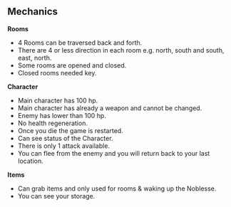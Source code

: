 <h2 id="mechanics">Mechanics</h2>
<p><strong>Rooms</strong></p>
<ul>
<li>4 Rooms can be traversed back and forth.</li>
<li>There are 4 or less direction in each room e.g. north, south and south, east, north.</li>
<li>Some rooms are opened and closed.</li>
<li>Closed rooms needed key.</li>
</ul>
<p><strong>Character</strong></p>
<ul>
<li>Main character has 100 hp.</li>
<li>Main character has already a weapon and cannot be changed.</li>
<li>Enemy has lower than 100 hp.</li>
<li>No health regeneration.</li>
<li>Once you die the game is restarted.</li>
<li>Can see status of the Character.</li>
<li>There is only 1 attack available.</li>
<li>You can flee from the enemy and you will return back to your last location.</li>
</ul>
<p><strong>Items</strong></p>
<ul>
<li>Can grab items and only used for rooms &amp; waking up the Noblesse.</li>
<li>You can see your storage.</li>
</ul>

